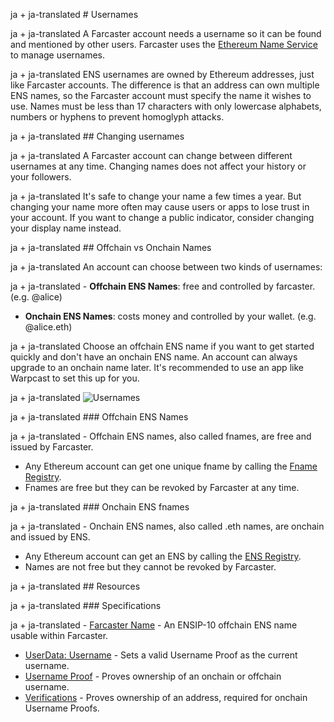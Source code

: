 ja + ja-translated # Usernames

ja + ja-translated A Farcaster account needs a username so it can be found and mentioned by other users. Farcaster uses the [Ethereum Name Service](https://ens.domains/) to manage usernames.

ja + ja-translated ENS usernames are owned by Ethereum addresses, just like Farcaster accounts. The difference is that an address can own multiple ENS names, so the Farcaster account must specify the name it wishes to use. Names must be less than 17 characters with only lowercase alphabets, numbers or hyphens to prevent homoglyph attacks.

ja + ja-translated ## Changing usernames

ja + ja-translated A Farcaster account can change between different usernames at any time. Changing names does not affect your history or your followers.

ja + ja-translated It's safe to change your name a few times a year. But changing your name more often may cause users or apps to lose trust in your account. If you want to change a public indicator, consider changing your display name instead.

ja + ja-translated ## Offchain vs Onchain Names

ja + ja-translated An account can choose between two kinds of usernames:

ja + ja-translated - **Offchain ENS Names**: free and controlled by farcaster. (e.g. @alice)
- **Onchain ENS Names**: costs money and controlled by your wallet. (e.g. @alice.eth)

ja + ja-translated Choose an offchain ENS name if you want to get started quickly and don't have an onchain ENS name. An account can always upgrade to an onchain name later. It's recommended to use an app like Warpcast to set this up for you.

ja + ja-translated ![Usernames](/assets/usernames.png)

ja + ja-translated ### Offchain ENS Names

ja + ja-translated - Offchain ENS names, also called fnames, are free and issued by Farcaster.
- Any Ethereum account can get one unique fname by calling the [Fname Registry](/learn/architecture/ens-names).
- Fnames are free but they can be revoked by Farcaster at any time.

ja + ja-translated ### Onchain ENS fnames

ja + ja-translated - Onchain ENS names, also called .eth names, are onchain and issued by ENS.
- Any Ethereum account can get an ENS by calling the [ENS Registry](https://docs.ens.domains/dapp-developer-guide/the-ens-registry).
- Names are not free but they cannot be revoked by Farcaster.

ja + ja-translated ## Resources

ja + ja-translated ### Specifications

ja + ja-translated - [Farcaster Name](https://github.com/farcasterxyz/protocol/blob/main/docs/SPECIFICATION.md#5-fname-specifications) - An ENSIP-10 offchain ENS name usable within Farcaster.
- [UserData: Username](https://github.com/farcasterxyz/protocol/blob/main/docs/SPECIFICATION.md#23-user-data) - Sets a valid Username Proof as the current username.
- [Username Proof](https://github.com/farcasterxyz/protocol/blob/main/docs/SPECIFICATION.md#17-username-proof) - Proves ownership of an onchain or offchain username.
- [Verifications](https://github.com/farcasterxyz/protocol/blob/main/docs/SPECIFICATION.md#25-verifications) - Proves ownership of an address, required for onchain Username Proofs.
